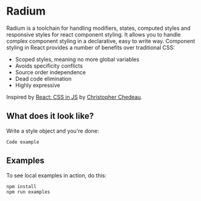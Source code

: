 # Radium

Radium is a toolchain for handling modifiers, states, computed styles and
responsive styles for react component styling. It allows you to handle complex
component styling in a declarative, easy to write way. Component styling in
React provides a number of benefits over traditional CSS:

- Scoped styles, meaning no more global variables
- Avoids specificity conflicts
- Source order independence
- Dead code elimination
- Highly expressive

Inspired by <a href="https://speakerdeck.com/vjeux/react-css-in-js">React: CSS
in JS</a> by <a href="https://twitter.com/Vjeux">Christopher Chedeau</a>.

## What does it look like?

Write a style object and you're done:

```
Code example
```

## Examples

To see local examples in action, do this:

```
npm install
npm run examples
```

